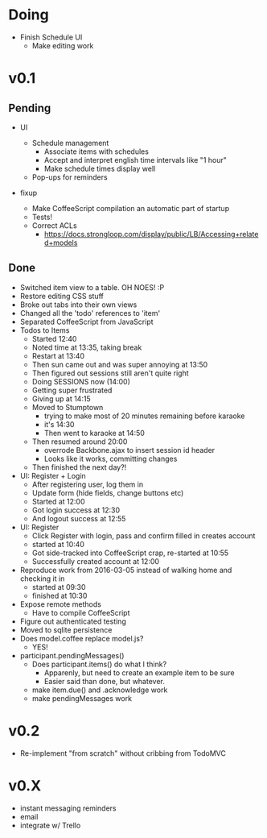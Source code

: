 # Doing

  - Finish Schedule UI
    - Make editing work

# v0.1

## Pending

  - UI
    - Schedule management
      - Associate items with schedules
      - Accept and interpret english time intervals like "1 hour"
      - Make schedule times display well
    - Pop-ups for reminders

  - fixup
    - Make CoffeeScript compilation an automatic part of startup
    - Tests!
    - Correct ACLs
      - https://docs.strongloop.com/display/public/LB/Accessing+related+models

## Done

  - Switched item view to a table. OH NOES! :P
  - Restore editing CSS stuff
  - Broke out tabs into their own views
  - Changed all the 'todo' references to 'item'
  - Separated CoffeeScript from JavaScript
  - Todos to Items
    - Started 12:40
    - Noted time at 13:35, taking break
    - Restart at 13:40
    - Then sun came out and was super annoying at 13:50
    - Then figured out sessions still aren't quite right
    - Doing SESSIONS now (14:00)
    - Getting super frustrated
    - Giving up at 14:15
    - Moved to Stumptown
      - trying to make most of 20 minutes remaining before karaoke
      - it's 14:30
      - Then went to karaoke at 14:50
    - Then resumed around 20:00
      - overrode Backbone.ajax to insert session id header
      - Looks like it works, committing changes
    - Then finished the next day?!
  - UI: Register + Login
    - After registering user, log them in
    - Update form (hide fields, change buttons etc)
    - Started at 12:00
    - Got login success at 12:30
    - And logout success at 12:55
  - UI: Register
    - Click Register with login, pass and confirm filled in creates account
    - started at 10:40
    - Got side-tracked into CoffeeScript crap, re-started at 10:55
    - Successfully created account at 12:00
  - Reproduce work from 2016-03-05 instead of walking home and checking it in
    - started at 09:30
    - finished at 10:30
  - Expose remote methods
    - Have to compile CoffeeScript
  - Figure out authenticated testing
  - Moved to sqlite persistence
  - Does model.coffee replace model.js?
    - YES!
  - participant.pendingMessages()
    - Does participant.items() do what I think?
      - Apparenly, but need to create an example item to be sure
      - Easier said than done, but whatever.
    - make item.due() and .acknowledge work
    - make pendingMessages work


# v0.2

  - Re-implement "from scratch" without cribbing from TodoMVC

# v0.X

  - instant messaging reminders
  - email
  - integrate w/ Trello

